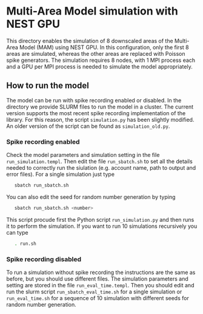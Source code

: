 # Multi-Area Model simulation with NEST GPU
This directory enables the simulation of 8 downscaled areas of the Multi-Area Model (MAM) using NEST GPU.
In this configuration, only the first 8 areas are simulated, whereas the other areas are replaced with Poisson spike generators. The simulation requires 8 nodes, with 1 MPI process each and a GPU per MPI process is needed to simulate the model appropriately.

## How to run the model
The model can be run with spike recording enabled or disabled. In the directory we provide SLURM files to run the model in a cluster. The current version supports the most recent spike recording implementation of the library. For this reason, the script ``simulation.py`` has been slightly modified. An older version of the script can be found as ``simulation_old.py``.
### Spike recording enabled
Check the model parameters and simulation setting in the file ``run_simulation.templ``. Then edit the file ``run_sbatch.sh`` to set all the details needed to correctly run the siulation (e.g. account name, path to output and error files).
For a single simulation just type

```bash
   sbatch run_sbatch.sh 
```

You can also edit the seed for random number generation by typing

```bash
   sbatch run_sbatch.sh <number>
```
This script procude first the Python script ``run_simulation.py`` and then runs it to perform the simulation.
If you want to run 10 simulations recursively you can type

```bash
   . run.sh
```

### Spike recording disabled
To run a simulation without spike recording the instructions are the same as before, but you should use different files.
The simulation parameters and setting are stored in the file ``run_eval_time.templ``. Then you should edit and run the slurm script ``run_sbatch_eval_time.sh`` for a single simulation or ``run_eval_time.sh`` for a sequence of 10 simulation with different seeds for random number generation.
